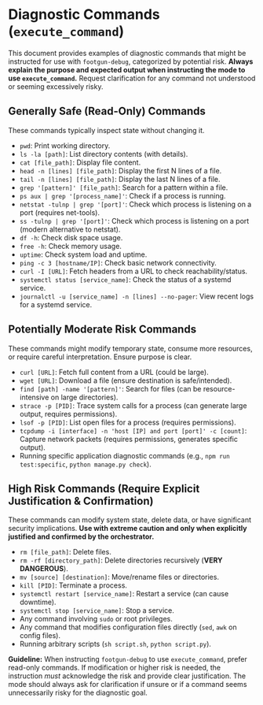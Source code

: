 # Diagnostic Commands (`execute_command`)

This document provides examples of diagnostic commands that might be instructed for use with `footgun-debug`, categorized by potential risk. **Always explain the purpose and expected output when instructing the mode to use `execute_command`.** Request clarification for any command not understood or seeming excessively risky.

## Generally Safe (Read-Only) Commands

These commands typically inspect state without changing it.

*   `pwd`: Print working directory.
*   `ls -la [path]`: List directory contents (with details).
*   `cat [file_path]`: Display file content.
*   `head -n [lines] [file_path]`: Display the first N lines of a file.
*   `tail -n [lines] [file_path]`: Display the last N lines of a file.
*   `grep '[pattern]' [file_path]`: Search for a pattern within a file.
*   `ps aux | grep '[process_name]'`: Check if a process is running.
*   `netstat -tulnp | grep '[port]'`: Check which process is listening on a port (requires net-tools).
*   `ss -tulnp | grep '[port]'`: Check which process is listening on a port (modern alternative to netstat).
*   `df -h`: Check disk space usage.
*   `free -h`: Check memory usage.
*   `uptime`: Check system load and uptime.
*   `ping -c 3 [hostname/IP]`: Check basic network connectivity.
*   `curl -I [URL]`: Fetch headers from a URL to check reachability/status.
*   `systemctl status [service_name]`: Check the status of a systemd service.
*   `journalctl -u [service_name] -n [lines] --no-pager`: View recent logs for a systemd service.

## Potentially Moderate Risk Commands

These commands might modify temporary state, consume more resources, or require careful interpretation. Ensure purpose is clear.

*   `curl [URL]`: Fetch full content from a URL (could be large).
*   `wget [URL]`: Download a file (ensure destination is safe/intended).
*   `find [path] -name '[pattern]'`: Search for files (can be resource-intensive on large directories).
*   `strace -p [PID]`: Trace system calls for a process (can generate large output, requires permissions).
*   `lsof -p [PID]`: List open files for a process (requires permissions).
*   `tcpdump -i [interface] -n 'host [IP] and port [port]' -c [count]`: Capture network packets (requires permissions, generates specific output).
*   Running specific application diagnostic commands (e.g., `npm run test:specific`, `python manage.py check`).

## High Risk Commands (Require Explicit Justification & Confirmation)

These commands can modify system state, delete data, or have significant security implications. **Use with extreme caution and only when explicitly justified and confirmed by the orchestrator.**

*   `rm [file_path]`: Delete files.
*   `rm -rf [directory_path]`: Delete directories recursively (**VERY DANGEROUS**).
*   `mv [source] [destination]`: Move/rename files or directories.
*   `kill [PID]`: Terminate a process.
*   `systemctl restart [service_name]`: Restart a service (can cause downtime).
*   `systemctl stop [service_name]`: Stop a service.
*   Any command involving `sudo` or root privileges.
*   Any command that modifies configuration files directly (`sed`, `awk` on config files).
*   Running arbitrary scripts (`sh script.sh`, `python script.py`).

**Guideline:** When instructing `footgun-debug` to use `execute_command`, prefer read-only commands. If modification or higher risk is needed, the instruction *must* acknowledge the risk and provide clear justification. The mode should always ask for clarification if unsure or if a command seems unnecessarily risky for the diagnostic goal.
